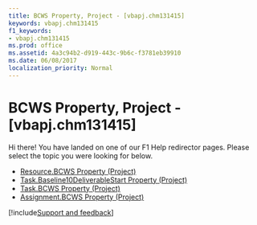 ```yaml
---
title: BCWS Property, Project - [vbapj.chm131415]
keywords: vbapj.chm131415
f1_keywords:
- vbapj.chm131415
ms.prod: office
ms.assetid: 4a3c94b2-d919-443c-9b6c-f3781eb39910
ms.date: 06/08/2017
localization_priority: Normal
---
```



# BCWS Property, Project - [vbapj.chm131415]

Hi there! You have landed on one of our F1 Help redirector pages. Please select the topic you were looking for below.

- [Resource.BCWS Property (Project)](http://msdn.microsoft.com/library/d435545b-4abc-e7cb-08d5-0b6874bbd2e5%28Office.15%29.aspx)
- [Task.Baseline10DeliverableStart Property (Project)](http://msdn.microsoft.com/library/aa3846ef-4b2c-34e8-590c-3a46146f906a%28Office.15%29.aspx)
- [Task.BCWS Property (Project)](http://msdn.microsoft.com/library/8f2c4042-599f-faa4-b95e-ee0bfbd1cc56%28Office.15%29.aspx)
- [Assignment.BCWS Property (Project)](http://msdn.microsoft.com/library/22ffb05e-6e36-061b-771b-f8fc3bf8217e%28Office.15%29.aspx)

[!include[Support and feedback](~/includes/feedback-boilerplate.md)]